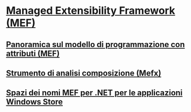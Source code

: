 # [Managed Extensibility Framework (MEF)](index.md)
## [Panoramica sul modello di programmazione con attributi (MEF)](attributed-programming-model-overview-mef.md)
## [Strumento di analisi composizione (Mefx)](composition-analysis-tool-mefx.md)
## [Spazi dei nomi MEF per .NET per le applicazioni Windows Store](mef-for-net-for-windows-store-apps.md)

